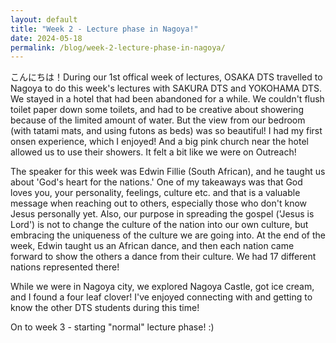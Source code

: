 ```yaml
---
layout: default
title: "Week 2 - Lecture phase in Nagoya!"
date: 2024-05-18
permalink: /blog/week-2-lecture-phase-in-nagoya/
---
```


<div id="imageGallery"></div>

<script>
$(document).ready(function() {
  $('[data-fancybox="gallery"]').fancybox({
    loop: true, // Enable infinite loop (circular navigation)
    buttons: [
      "zoom",
      "slideShow",
      "fullScreen",
      "thumbs",
      "close"
    ],
    animationEffect: "fade", // Transition effect
    transitionDuration: 500, // Duration of the transition
    keyboard: true // Enable keyboard navigation (arrows)
  });
});

    // Array of image file names (replace with your actual file names)
    var imageFiles = ['week2 (1).webp', 'week2 (2).webp', 'week2 (3).webp', 'week2 (4).webp', 'week2 (5).webp', 'week2 (6).webp', 'week2 (7).webp', 'week2 (8).webp', 'week2 (9).webp', 'week2 (10).webp', 'week2 (11).webp', 'week2 (12).webp', 'week2 (13).webp', 'week2 (14).webp', 'week2 (15).webp', 'week2 (16).webp', 'week2 (17).webp', 'week2 (18).webp', 'week2 (19).webp', 'week2 (20).webp', 'week2 (21).webp', 'week2 (22).webp', 'week2 (23).webp']; // Add more as needed

    // Reference to the gallery container
    var galleryContainer = document.getElementById('imageGallery');

    // Loop through image files and generate HTML
    imageFiles.forEach(function(fileName) {
        var imagePath = 'https://raw.githubusercontent.com/to3b/to3b.github.io/main/_posts/week-2/' + fileName; // Adjust the path as necessary
        var caption = 'Image ' + fileName; // You can set dynamic captions here
        
        // Create <a> tag for each image
        var link = document.createElement('a');
        link.href = imagePath;
        link.setAttribute('data-fancybox', 'gallery'); // If using Fancybox or similar lightbox

        // Create <img> tag for each image
        var image = document.createElement('img');
        image.src = imagePath;
        image.alt = caption;

        // Append <img> to <a>
        link.appendChild(image);

        // Append <a> to gallery container
        galleryContainer.appendChild(link);
    });
</script>
こんにちは！During our 1st offical week of lectures, OSAKA DTS travelled to Nagoya to do this week's lectures with SAKURA DTS and YOKOHAMA DTS. We stayed in a hotel that had been abandoned for a while. We couldn't flush toilet paper down some toilets, and had to be creative about showering because of the limited amount of water. But the view from our bedroom (with tatami mats, and using futons as beds) was so beautiful! I had my first onsen experience, which I enjoyed! And a big pink church near the hotel allowed us to use their showers. It felt a bit like we were on Outreach! 

The speaker for this week was Edwin Fillie (South African), and he taught us about 'God's heart for the nations.' One of my takeaways was that God loves you, your personality, feelings, culture etc. and that is a valuable message when reaching out to others, especially those who don't know Jesus personally yet. Also, our purpose in spreading the gospel ('Jesus is Lord') is not to change the culture of the nation into our own culture, but embracing the uniqueness of the culture we are going into. At the end of the week, Edwin taught us an African dance, and then each nation came forward to show the others a dance from their culture. We had 17 different nations represented there!

While we were in Nagoya city, we explored Nagoya Castle, got ice cream, and I found a four leaf clover! I've enjoyed connecting with and getting to know the other DTS students during this time!

On to week 3 - starting "normal" lecture phase! :)
